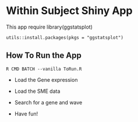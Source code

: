 Within Subject Shiny App
==========================

This app require library(ggstatsplot)
```{r installationCRAN, eval = FALSE}
utils::install.packages(pkgs = "ggstatsplot")
```

## How To Run the App
```{r installationCRAN, eval = FALSE}
R CMD BATCH --vanilla ToRun.R
```

*	Load the Gene expression

*	Load the SME data

*	Search for a gene and wave

*	Have fun!
